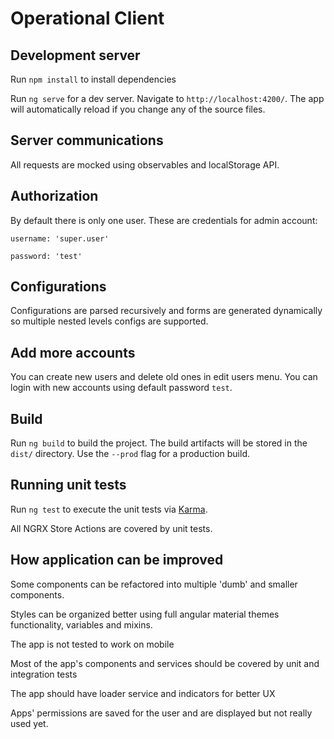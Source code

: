 # Operational Client


## Development server
Run `npm install` to install dependencies

Run `ng serve` for a dev server. Navigate to `http://localhost:4200/`. The app will automatically reload if you change any of the source files.

## Server communications
All requests are mocked using observables and localStorage API.

## Authorization

By default there is only one user. These are credentials for admin account:

`username: 'super.user'`

`password: 'test'`

## Configurations
Configurations are parsed recursively and forms are generated dynamically so multiple nested levels configs are supported.

## Add more accounts
You can create new users and delete old ones in edit users menu. You can login with new accounts using default password `test`.

## Build

Run `ng build` to build the project. The build artifacts will be stored in the `dist/` directory. Use the `--prod` flag for a production build.

## Running unit tests

Run `ng test` to execute the unit tests via [Karma](https://karma-runner.github.io).

All NGRX Store Actions are covered by unit tests.

## How application can be improved
Some components can be refactored into multiple 'dumb' and smaller components.

Styles can be organized better using full angular material themes functionality, variables and mixins.

The app is not tested to work on mobile 

Most of the app's components and services should be covered by unit and integration tests

The app should have loader service and indicators for better UX

Apps' permissions are saved for the user and are displayed but not really used yet.
